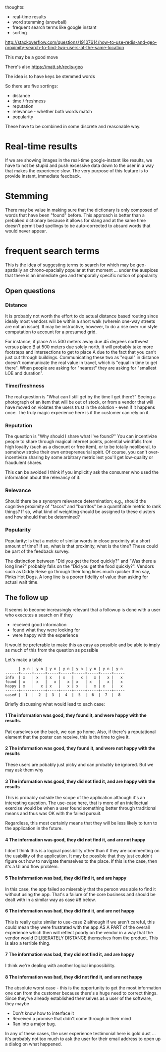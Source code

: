 thoughts:

 * real-time results
 * word stemming (snowball)
 * frequent search terms like google instant
 * sorting

http://stackoverflow.com/questions/19107614/how-to-use-redis-and-geo-proximity-search-to-find-two-users-at-the-same-location

This may be a good move

There's also https://matt.sh/redis-geo

The idea is to have keys be stemmed words 

So there are five sortings:
  
 * distance
 * time / freshness
 * reputation
 * relevance - whether both words match
 * popularity

These have to be combined in some discrete and reasonable way.

# Real-time results
If we are showing images in the real-time google-instant like results, we have to not be stupid and push excessive data down to the user
in a way that makes the experience slow.  The very purpose of this feature is to provide instant, immediate feedback.

# Stemming
There may be value in making sure that the dictionary is only composed of words that have been "found" before.  This approach is better
than a prebaked dictionary because it allows for slang and at the same time doesn't permit bad spellings to be auto-corrected to absurd words that would never appear.

# frequent search terms
This is the idea of suggesting terms to search for which may be geo-spatially an chrono-spacially popular at that moment ... under the 
auspices that there is an immediate geo and temporally specific notion of popularity

## Open questions

### Distance 
It is probably not worth the effort to do actual distance based routing since ideally most vendors will be within a short walk (wherein one-way streets are not an issue).  It may be instructive, however, to do a rise over run style computation to account for a presumed grid. 

For instance, if place A is 500 meters away due 45 degrees northwest versus place B at 500 meters due solely north, it will probably take more footsteps and intersections to get to place A due to the fact that you can't just cut through buildings.  Communicating these two as "equal" in distance doesn't communicate the real value in travel, which is "equal in time to get there".  When people are asking for "nearest" they are asking for "smallest LOE and duration".

### Time/freshness
The real question is "What can I still get by the time I get there?"  Seeing a photograph of an item that will be out of stock, or from a vendor that will have moved on violates the users trust in the solution - even if it happens once.  The truly magic experience here is if the customer can rely on it.

### Reputation
The question is "Why should I share what I've found?"  You can incentivize people to share through magical internet points, potential windfalls from high loyalty (such as a discount or free item), or to be totally neoliberal, to somehow stroke their own entrepreneurial spirit. Of course, you can't over-incentivize sharing by some arbitrary metric lest you'll get low-quality or fraudulent shares.

This can be avoided I think if you implicitly ask the consumer who used the information about the relevancy of it.

### Relevance
Should there be a synonym relevance determination; e.g., should the cognitive proximity of "tacos" and "burritos" be a quantifiable metric to rank things? If so, what kind of weighting should be assigned to these clusters and how should that be determined?

### Popularity
Popularity: Is that a metric of similar words in close proximity at a short amount of time?  If so, what is that proximity, what is the time? These could be part of the feedback survey.  
  
The distinction between "Did you get the food quickly?" and "Was there a long line?" probably falls on the "Did you get the food quickly?".  Vendors such as Diddy Reise go through their long lines much quicker then say, Pinks Hot Dogs.  A long line is a poorer fidelity of value than asking for actual wait time.

## The follow up
It seems to become increasingly relevant that a followup is done with a user who executes a search on if they

 * received good information 
 * found what they were looking for
 * were happy with the experience

It would be preferable to make this as easy as possible and be able to imply as much of this from the question as possible

Let's make a table

          | y n | y n | y n | y n | y n | y n | y n | y n 
    ------+-----+-----+-----+-----+-----+-----+-----+-----
    info  | x   | x   | x   | x   |   x |   x |   x |   x
    found | x   | x   |   x |   x | x   | x   |   x |   x
    happy | x   |   x | x   |   x | x   |   x | x   |   x
    ------+-----+-----+-----+-----+-----+-----+-----+-----
    case# |  1  |  2  |  3  |  4  |  5  |  6  |  7  |  8

Briefly discussing what would lead to each case:

#### 1 The information was good, they found it, and were happy with the results.
Pat ourselves on the back, we can go home.  Also, if there's a reputational element that the poster can receive, this is the time to give it.

#### 2 The information was good, they found it, and were not happy with the results
These users are pobably just picky and can probably be ignored.  But we may ask them why
  
#### 3 The information was good, they did not find it, and are happy with the results
This is probably outside the scope of the application although it's an interesting question.  The use-case here, that is more of an intellectual exercise would be when a user found something better through traditional means and thus was OK with the failed pursuit.

Regardless, this most certainly means that they will be less likely to turn to the application in the future. 

#### 4 The information was good, they did not find it, and are not happy
I don't think this is a logical possibility other than if they are commenting on the usability of the application.  It may be possible that they just couldn't figure out how to navigate themselves to the place.  If this is the case, then it's a UI and flow problem.

#### 5 The information was bad, they did find it, and are happy
In this case, the app failed so miserably that the person was able to find it without using the app.  That's a failure of the core business and should be dealt with in a similar way as case #8 below.

#### 6 The information was bad, they did find it, and are not happy
This is really quite similar to use-case 2 although if we aren't careful, this could mean they were frustrated with the app AS A PART of the overall experience which then will reflect poorly on the vendor in a way that the vendor would DILIBERATELY DISTANCE themselves from the product.  This is also a terrible thing.

#### 7 The information was bad, they did not find it, and are happy
I think we're dealing with another logical impossibility.

#### 8 The information was bad, they did not find it, and are not happy
The absolute worst case - this is the opportunity to get the most information one can from the customer because there's a huge need to correct things.  Since they've already established themselves as a user of the software, they maybe 

 * Don't know how to interface it
 * Received a promise that didn't come through in their mind
 * Ran into a major bug.

In any of these cases, the user experience testimonial here is gold dust ... it's probably not too much to ask the user for their email address to open up a dialog on what happened.

